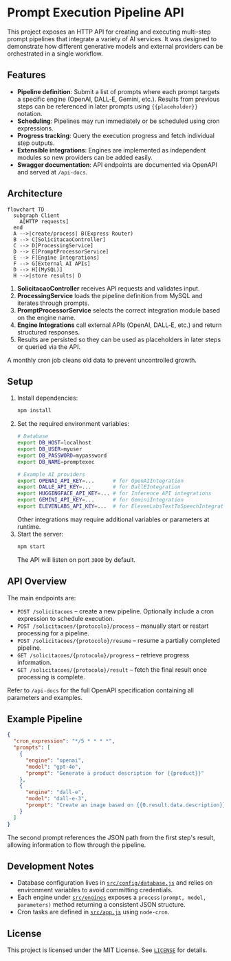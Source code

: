 # Prompt Execution Pipeline API

This project exposes an HTTP API for creating and executing multi-step prompt pipelines that integrate a variety of AI services. It was designed to demonstrate how different generative models and external providers can be orchestrated in a single workflow.

## Features

- **Pipeline definition**: Submit a list of prompts where each prompt targets a specific engine (OpenAI, DALL‑E, Gemini, etc.). Results from previous steps can be referenced in later prompts using `{{placeholder}}` notation.
- **Scheduling**: Pipelines may run immediately or be scheduled using cron expressions.
- **Progress tracking**: Query the execution progress and fetch individual step outputs.
- **Extensible integrations**: Engines are implemented as independent modules so new providers can be added easily.
- **Swagger documentation**: API endpoints are documented via OpenAPI and served at `/api-docs`.

## Architecture

```mermaid
flowchart TD
  subgraph Client
    A[HTTP requests]
  end
  A -->|create/process| B(Express Router)
  B --> C[SolicitacaoController]
  C --> D[ProcessingService]
  D --> E[PromptProcessorService]
  E --> F[Engine Integrations]
  F --> G[External AI APIs]
  D --> H[(MySQL)]
  H -->|store results| D
```

1. **SolicitacaoController** receives API requests and validates input.
2. **ProcessingService** loads the pipeline definition from MySQL and iterates through prompts.
3. **PromptProcessorService** selects the correct integration module based on the engine name.
4. **Engine Integrations** call external APIs (OpenAI, DALL‑E, etc.) and return structured responses.
5. Results are persisted so they can be used as placeholders in later steps or queried via the API.

A monthly cron job cleans old data to prevent uncontrolled growth.

## Setup

1. Install dependencies:
   ```bash
   npm install
   ```
2. Set the required environment variables:
   ```bash
   # Database
   export DB_HOST=localhost
   export DB_USER=myuser
   export DB_PASSWORD=mypassword
   export DB_NAME=promptexec

   # Example AI providers
   export OPENAI_API_KEY=...      # for OpenAIIntegration
   export DALLE_API_KEY=...       # for DallEIntegration
   export HUGGINGFACE_API_KEY=... # for Inference API integrations
   export GEMINI_API_KEY=...      # for GeminiIntegration
   export ELEVENLABS_API_KEY=...  # for ElevenLabsTextToSpeechIntegration
   ```
   Other integrations may require additional variables or parameters at runtime.
3. Start the server:
   ```bash
   npm start
   ```
   The API will listen on port `3000` by default.

## API Overview

The main endpoints are:

- `POST /solicitacoes` – create a new pipeline. Optionally include a cron expression to schedule execution.
- `POST /solicitacoes/{protocolo}/process` – manually start or restart processing for a pipeline.
- `POST /solicitacoes/{protocolo}/resume` – resume a partially completed pipeline.
- `GET /solicitacoes/{protocolo}/progress` – retrieve progress information.
- `GET /solicitacoes/{protocolo}/result` – fetch the final result once processing is complete.

Refer to `/api-docs` for the full OpenAPI specification containing all parameters and examples.

## Example Pipeline

```json
{
  "cron_expression": "*/5 * * * *", 
  "prompts": [
    {
      "engine": "openai",
      "model": "gpt-4o",
      "prompt": "Generate a product description for {{product}}"
    },
    {
      "engine": "dall-e",
      "model": "dall-e-3",
      "prompt": "Create an image based on {{0.result.data.description}}"
    }
  ]
}
```

The second prompt references the JSON path from the first step's result, allowing information to flow through the pipeline.

## Development Notes

- Database configuration lives in [`src/config/database.js`](src/config/database.js) and relies on environment variables to avoid committing credentials.
- Each engine under [`src/engines`](src/engines) exposes a `process(prompt, model, parameters)` method returning a consistent JSON structure.
- Cron tasks are defined in [`src/app.js`](src/app.js) using `node-cron`.

## License

This project is licensed under the MIT License. See [`LICENSE`](LICENSE) for details.
